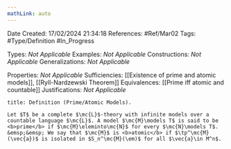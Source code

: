 ```yaml
---
mathLink: auto
---
```


<div class="topSpace"></div>

Date Created: 17/02/2024 21:34:18
References: #Ref/Mar02
Tags: #Type/Definition #In_Progress

Types: <i>Not Applicable</i>
Examples: <i>Not Applicable</i>
Constructions: <i>Not Applicable</i>
Generalizations: <i>Not Applicable</i>

Properties: <i>Not Applicable</i>
Sufficiencies: [[Existence of prime and atomic models]], [[Ryll-Nardzewski Theorem]]
Equivalences: [[Prime iff atomic and countable]]
Justifications: <i>Not Applicable</i>

``` ad-Definition
title: Definition (Prime/Atomic Models).

Let $T$ be a complete $\mc{L}$-theory with infinite models over a countable language $\mc{L}$. A model $\mc{M}\models T$ is said to be <b>prime</b> if $\mc{M}\eleminto\mc{N}$ for every $\mc{N}\models T$.
&emsp;&emsp; We say that $\mc{M}$ is <b>atomic</b> if $\tp^\mc{M}(\vec{a})$ is isolated in $S_n^\mc{M}(\em)$ for all $\vec{a}\in M^n$.

```

